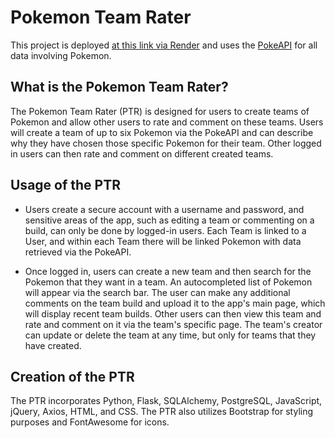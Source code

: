 # Pokemon Team Rater
This project is deployed [at this link via Render](https://pokemon-team-rater.onrender.com/) and uses the [PokeAPI](https://pokeapi.co/) for all data involving Pokemon.

## What is the Pokemon Team Rater?
The Pokemon Team Rater (PTR) is designed for users to create teams of Pokemon and allow other users to rate and comment on these teams. Users will create a team of up to six Pokemon via the PokeAPI and can describe why they have chosen those specific Pokemon for their team. Other logged in users can then rate and comment on different created teams.

## Usage of the PTR

* Users create a secure account with a username and password, and sensitive areas of the app, such as editing a team or commenting on a build, can only be done by logged-in users. Each Team is linked to a User, and within each Team there will be linked Pokemon with data retrieved via the PokeAPI.

* Once logged in, users can create a new team and then search for the Pokemon that they want in a team. An autocompleted list of Pokemon will appear via the search bar. The user can make any additional comments on the team build and upload it to the app's main page, which will display recent team builds. Other users can then view this team and rate and comment on it via the team's specific page. The team's creator can update or delete the team at any time, but only for teams that they have created.

## Creation of the PTR

The PTR incorporates Python, Flask, SQLAlchemy, PostgreSQL, JavaScript, jQuery, Axios, HTML, and CSS. The PTR also utilizes Bootstrap for styling purposes and FontAwesome for icons.
